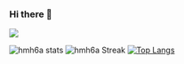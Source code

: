 ### Hi there 👋

![](https://komarev.com/ghpvc/?username=Gruce&color=6d66eb&label=Profile_Views)
 
![hmh6a stats](https://github-readme-stats.vercel.app/api?username=hmh6a&show_icons=true&theme=tokyonight) 
![hmh6a Streak](https://github-readme-streak-stats.herokuapp.com/?user=hmh6a&theme=tokyonight)
[![Top Langs](https://github-readme-stats.vercel.app/api/top-langs/?user=hmh6a)](https://github.com/hmh6a/readings-nuxt)
